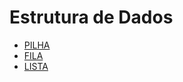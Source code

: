 # Estrutura de Dados

- [PILHA](https://github.com/ranielcsar/Algoritmos-em-C/blob/master/2%C2%BA%20semestre%20-%20Estrutura%20de%20Dados/Arquivos/Pilha/README.md "empilhado")
- [FILA](https://github.com/ranielcsar/Algoritmos-em-C/blob/master/2%C2%BA%20semestre%20-%20Estrutura%20de%20Dados/Arquivos/Fila/README.md "enfileirando")
- [LISTA](https://github.com/ranielcsar/Algoritmos-em-C/blob/master/2%C2%BA%20semestre%20-%20Estrutura%20de%20Dados/Arquivos/Lista/README.md "listando")
